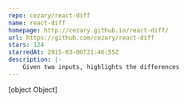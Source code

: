 ```yaml
---
repo: cezary/react-diff
name: react-diff
homepage: http://cezary.github.io/react-diff/
url: https://github.com/cezary/react-diff
stars: 124
starredAt: 2015-03-06T21:46:55Z
description: |-
    Given two inputs, highlights the differences
---
```


[object Object]
